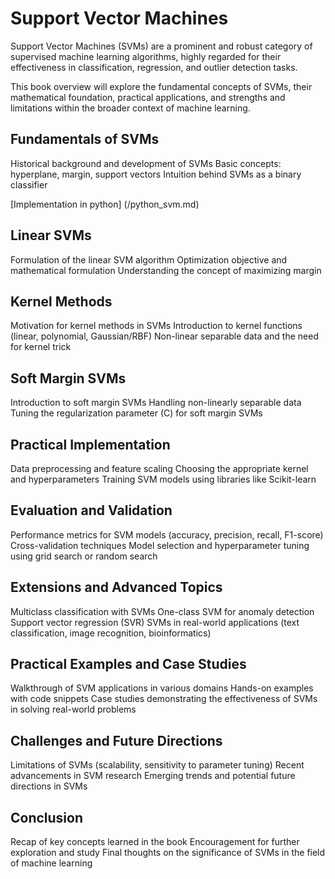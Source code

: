 # Support Vector Machines

Support Vector Machines (SVMs) are a prominent and robust category of supervised machine learning algorithms, highly regarded for their effectiveness in classification, regression, and outlier detection tasks.

This book overview will explore the fundamental concepts of SVMs, their mathematical foundation, practical applications, and strengths and limitations within the broader context of machine learning.

## Fundamentals of SVMs
Historical background and development of SVMs
Basic concepts: hyperplane, margin, support vectors
Intuition behind SVMs as a binary classifier

[Implementation in python] (/python_svm.md)

## Linear SVMs
Formulation of the linear SVM algorithm
Optimization objective and mathematical formulation
Understanding the concept of maximizing margin

## Kernel Methods
Motivation for kernel methods in SVMs
Introduction to kernel functions (linear, polynomial, Gaussian/RBF)
Non-linear separable data and the need for kernel trick

## Soft Margin SVMs
Introduction to soft margin SVMs
Handling non-linearly separable data
Tuning the regularization parameter (C) for soft margin SVMs


## Practical Implementation
Data preprocessing and feature scaling
Choosing the appropriate kernel and hyperparameters
Training SVM models using libraries like Scikit-learn

## Evaluation and Validation
Performance metrics for SVM models (accuracy, precision, recall, F1-score)
Cross-validation techniques
Model selection and hyperparameter tuning using grid search or random search

## Extensions and Advanced Topics
Multiclass classification with SVMs
One-class SVM for anomaly detection
Support vector regression (SVR)
SVMs in real-world applications (text classification, image recognition, bioinformatics)

## Practical Examples and Case Studies
Walkthrough of SVM applications in various domains
Hands-on examples with code snippets
Case studies demonstrating the effectiveness of SVMs in solving real-world problems

## Challenges and Future Directions
Limitations of SVMs (scalability, sensitivity to parameter tuning)
Recent advancements in SVM research
Emerging trends and potential future directions in SVMs

## Conclusion
Recap of key concepts learned in the book
Encouragement for further exploration and study
Final thoughts on the significance of SVMs in the field of machine learning